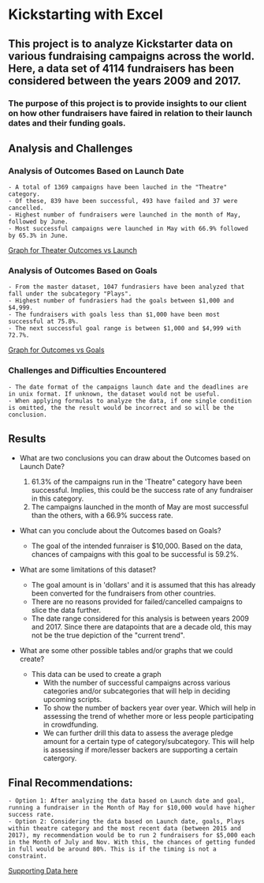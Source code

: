 # Kickstarting with Excel

## This project is to analyze Kickstarter data on various fundraising campaigns across the world. Here, a data set of 4114 fundraisers has been considered between the years 2009 and 2017.

### The purpose of this project is to provide insights to our client on how other fundraisers have faired in relation to their launch dates and their funding goals.

## Analysis and Challenges

### Analysis of Outcomes Based on Launch Date
	- A total of 1369 campaigns have been lauched in the "Theatre" category. 
	- Of these, 839 have been successful, 493 have failed and 37 were cancelled.
	- Highest number of fundraisers were launched in the month of May, followed by June.
	- Most successful campaigns were launched in May with 66.9% followed by 65.3% in June.

[Graph for Theater Outcomes vs Launch](Theater_Outcomes_vs_Launch.png)

### Analysis of Outcomes Based on Goals
	- From the master dataset, 1047 fundrasiers have been analyzed that fall under the subcategory "Plays".
	- Highest number of fundrasiers had the goals between $1,000 and $4,999.
	- The fundraisers with goals less than $1,000 have been most successful at 75.8%.
	- The next successful goal range is between $1,000 and $4,999 with 72.7%.

[Graph for Outcomes vs Goals](Outcomes_vs_Goals.png)

### Challenges and Difficulties Encountered
	- The date format of the campaigns launch date and the deadlines are in unix format. If unknown, the dataset would not be useful.
	- When applying formulas to analyze the data, if one single condition is omitted, the the result would be incorrect and so will be the conclusion.

## Results

- What are two conclusions you can draw about the Outcomes based on Launch Date?
	1. 61.3% of the campaigns run in the 'Theatre" category have been successful. Implies, this could be the success rate of any fundraiser in this category.
	2. The campaigns launched in the month of May are most successful than the others, with a 66.9% success rate.

- What can you conclude about the Outcomes based on Goals?
	- The goal of the intended funraiser is $10,000. Based on the data, chances of campaigns with this goal to be successful is 59.2%.

- What are some limitations of this dataset?
	- The goal amount is in 'dollars' and it is assumed that this has already been converted for the fundraisers from other countries.
	- There are no reasons provided for failed/cancelled campaigns to slice the data further.
	- The date range considered for this analysis is between years 2009 and 2017. Since there are datapoints that are a decade old, this may not be the true depiction of the "current trend".

- What are some other possible tables and/or graphs that we could create?
	- This data can be used to create a graph
		- With the number of successful campaigns across various categories and/or subcategories that will help in deciding upcoming scripts.
		- To show the number of backers year over year. Which will help in assessing the trend of whether more or less people participating in crowdfunding. 
		- We can further drill this data to assess the average pledge amount for a certain type of category/subcategory. This will help is assessing if more/lesser backers are supporting a certain catergory.

## Final Recommendations:
	- Option 1: After analyzing the data based on Launch date and goal, running a fundraiser in the Month of May for $10,000 would have higher success rate.
	- Option 2: Considering the data based on Launch date, goals, Plays within theatre category and the most recent data (between 2015 and 2017), my recommendation would be to run 2 fundraisers for $5,000 each in the Month of July and Nov. With this, the chances of getting funded in full would be around 80%. This is if the timing is not a constraint. 

[Supporting Data here](For_Final_Recommendation.xlsx)
